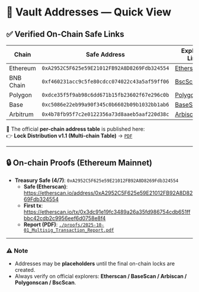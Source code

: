 # 🔐 Vault Addresses — Quick View  

## ✅ Verified On-Chain Safe Links  

| Chain     | Safe Address                                                                 | Explorer Link                                                                 |
|-----------|------------------------------------------------------------------------------|-------------------------------------------------------------------------------|
| Ethereum  | `0xA2952C5F625e59E21012FB92A8D8269Fdb324554` | [Etherscan](https://etherscan.io/address/0xa2952c5f625e59e21012fb92a8d8269fdb324554) |
| BNB Chain | `0xf460231acc9c5fe80cdcc074022c43a5af59ff06` | [BscScan](https://bscscan.com/address/0xf460231acc9c5fe80cdcc074022c43a5af59ff06)   |
| Polygon   | `0xdce35f5f9ab98c6dd671b15fb23602f67e296c0b` | [PolygonScan](https://polygonscan.com/address/0xdce35f5f9ab98c6dd671b15fb23602f67e296c0b) |
| Base      | `0xc5086e22eb99a90f345c0b6602b09b1032bb1ab6` | [BaseScan](https://basescan.org/address/0xc5086e22eb99a90f345c0b6602b09b1032bb1ab6) |
| Arbitrum  | `0x4b78fb95f7c2e0122356a73d8aaeb5aaf220d38c` | [Arbiscan](https://arbiscan.io/address/0x4b78fb95f7c2e0122356a73d8aaeb5aaf220d38c) |

📄 The official **per-chain address table** is published here:  
👉 **Lock Distribution v1.1 (Multi-chain Table)** → [`PDF`](./IOB_Treasury_Lock_Distribution_v1.1.pdf)  

---

## 🔒 On-chain Proofs (Ethereum Mainnet)  

- **Treasury Safe (4/7)**: `0xA2952C5F625e59E21012FB92A8D8269Fdb324554`  
  - **Safe (Etherscan)**: <https://etherscan.io/address/0xA2952C5F625e59E21012FB92A8D8269Fdb324554>  
  - **First tx**: <https://etherscan.io/tx/0x3dc91e19fc3489a26a35fd986754cdb651ffbbc42cdb2c9956eef6d0758e8f4>  
  - **Report (PDF)**: [`./proofs/2025-10-01_Multisig_Transaction_Report.pdf`](./proofs/2025-10-01_Multisig_Transaction_Report.pdf)  

---

### ⚠️ Note  
- Addresses may be **placeholders** until the final on-chain locks are created.  
- Always verify on official explorers: **Etherscan / BaseScan / Arbiscan / Polygonscan / BscScan**.  


